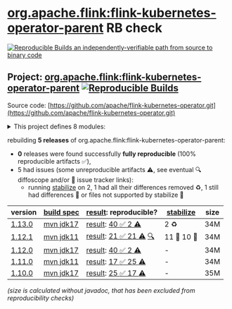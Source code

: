 [org.apache.flink:flink-kubernetes-operator-parent](https://central.sonatype.com/artifact/org.apache.flink/flink-kubernetes-operator-parent/versions) RB check
=======

[![Reproducible Builds](https://reproducible-builds.org/images/logos/rb.svg) an independently-verifiable path from source to binary code](https://reproducible-builds.org/)

## Project: [org.apache.flink:flink-kubernetes-operator-parent](https://central.sonatype.com/artifact/org.apache.flink/flink-kubernetes-operator-parent/versions) [![Reproducible Builds](https://img.shields.io/endpoint?url=https://raw.githubusercontent.com/jvm-repo-rebuild/reproducible-central/master/content/org/apache/flink/flink-kubernetes-operator/badge.json)](https://github.com/jvm-repo-rebuild/reproducible-central/blob/master/content/org/apache/flink/flink-kubernetes-operator/README.md)

Source code: [https://github.com/apache/flink-kubernetes-operator.git](https://github.com/apache/flink-kubernetes-operator.git)

<details><summary>This project defines 8 modules:</summary>

* [org.apache.flink:flink-autoscaler](https://central.sonatype.com/artifact/org.apache.flink/flink-autoscaler/overview)
* [org.apache.flink:flink-autoscaler-plugin-jdbc](https://central.sonatype.com/artifact/org.apache.flink/flink-autoscaler-plugin-jdbc/overview)
* [org.apache.flink:flink-autoscaler-standalone](https://central.sonatype.com/artifact/org.apache.flink/flink-autoscaler-standalone/overview)
* [org.apache.flink:flink-kubernetes-operator](https://central.sonatype.com/artifact/org.apache.flink/flink-kubernetes-operator/overview)
* [org.apache.flink:flink-kubernetes-operator-api](https://central.sonatype.com/artifact/org.apache.flink/flink-kubernetes-operator-api/overview)
* [org.apache.flink:flink-kubernetes-operator-parent](https://central.sonatype.com/artifact/org.apache.flink/flink-kubernetes-operator-parent/overview)
* [org.apache.flink:flink-kubernetes-standalone](https://central.sonatype.com/artifact/org.apache.flink/flink-kubernetes-standalone/overview)
* [org.apache.flink:flink-kubernetes-webhook](https://central.sonatype.com/artifact/org.apache.flink/flink-kubernetes-webhook/overview)
</details>

rebuilding **5 releases** of org.apache.flink:flink-kubernetes-operator-parent:
- **0** releases were found successfully **fully reproducible** (100% reproducible artifacts :white_check_mark:),
- 5 had issues (some unreproducible artifacts :warning:, see eventual :mag: diffoscope and/or :memo: issue tracker links):
  - running [stabilize](doc/stabilize.md) on 2, 1 had all their differences removed :recycle:, 1 still had differences :rotating_light: or files not supported by stabilize :no_entry_sign:

| version | [build spec](/BUILDSPEC.md) | [result](https://reproducible-builds.org/docs/jvm/): reproducible? | [stabilize](https://github.com/google/oss-rebuild/blob/main/cmd/stabilize/README.md) | size |
| -- | --------- | ------ | ------ | -- |
| [1.13.0](https://central.sonatype.com/artifact/org.apache.flink/flink-kubernetes-operator-parent/1.13.0/pom) | [mvn jdk17](flink-kubernetes-operator-1.13.0.buildspec) | [result](flink-kubernetes-operator-parent-1.13.0.buildinfo): [40 :white_check_mark:  2 :warning:](flink-kubernetes-operator-parent-1.13.0.buildcompare) | 2 :recycle: | 34M |
| [1.12.1](https://central.sonatype.com/artifact/org.apache.flink/flink-kubernetes-operator-parent/1.12.1/pom) | [mvn jdk11](flink-kubernetes-operator-1.12.1.buildspec) | [result](flink-kubernetes-operator-parent-1.12.1.buildinfo): [21 :white_check_mark:  21 :warning:](flink-kubernetes-operator-parent-1.12.1.buildcompare) [:mag:](flink-kubernetes-operator-parent-1.12.1.diffoscope) | 11 :rotating_light: 10 :no_entry_sign: | 34M |
| [1.12.0](https://central.sonatype.com/artifact/org.apache.flink/flink-kubernetes-operator-parent/1.12.0/pom) | [mvn jdk17](flink-kubernetes-operator-1.12.0.buildspec) | [result](flink-kubernetes-operator-parent-1.12.0.buildinfo): [40 :white_check_mark:  2 :warning:](flink-kubernetes-operator-parent-1.12.0.buildcompare) | - | 34M |
| [1.11.0](https://central.sonatype.com/artifact/org.apache.flink/flink-kubernetes-operator-parent/1.11.0/pom) | [mvn jdk11](flink-kubernetes-operator-1.11.0.buildspec) | [result](flink-kubernetes-operator-parent-1.11.0.buildinfo): [17 :white_check_mark:  25 :warning:](flink-kubernetes-operator-parent-1.11.0.buildcompare) | - | 34M |
| [1.10.0](https://central.sonatype.com/artifact/org.apache.flink/flink-kubernetes-operator-parent/1.10.0/pom) | [mvn jdk17](flink-kubernetes-operator-1.10.0.buildspec) | [result](flink-kubernetes-operator-parent-1.10.0.buildinfo): [25 :white_check_mark:  17 :warning:](flink-kubernetes-operator-parent-1.10.0.buildcompare) | - | 35M |

<i>(size is calculated without javadoc, that has been excluded from reproducibility checks)</i>
